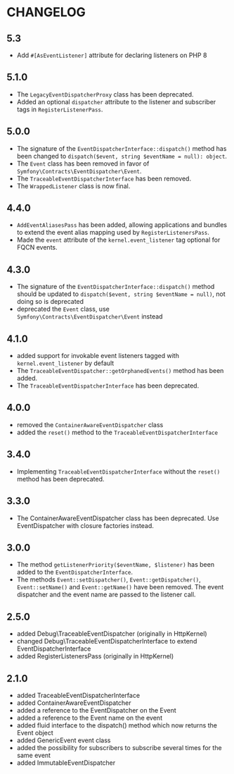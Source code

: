 CHANGELOG
=========

5.3
---

* Add `#[AsEventListener]` attribute for declaring listeners on PHP 8

5.1.0
-----

* The `LegacyEventDispatcherProxy` class has been deprecated.
* Added an optional `dispatcher` attribute to the listener and subscriber tags in `RegisterListenerPass`.

5.0.0
-----

* The signature of the `EventDispatcherInterface::dispatch()` method has been changed
  to `dispatch($event, string $eventName = null): object`.
* The `Event` class has been removed in favor of `Symfony\Contracts\EventDispatcher\Event`.
* The `TraceableEventDispatcherInterface` has been removed.
* The `WrappedListener` class is now final.

4.4.0
-----

* `AddEventAliasesPass` has been added, allowing applications and bundles to extend the event alias mapping used
  by `RegisterListenersPass`.
* Made the `event` attribute of the `kernel.event_listener` tag optional for FQCN events.

4.3.0
-----

* The signature of the `EventDispatcherInterface::dispatch()` method should be updated
  to `dispatch($event, string $eventName = null)`, not doing so is deprecated
* deprecated the `Event` class, use `Symfony\Contracts\EventDispatcher\Event` instead

4.1.0
-----

* added support for invokable event listeners tagged with `kernel.event_listener` by default
* The `TraceableEventDispatcher::getOrphanedEvents()` method has been added.
* The `TraceableEventDispatcherInterface` has been deprecated.

4.0.0
-----

* removed the `ContainerAwareEventDispatcher` class
* added the `reset()` method to the `TraceableEventDispatcherInterface`

3.4.0
-----

* Implementing `TraceableEventDispatcherInterface` without the `reset()` method has been deprecated.

3.3.0
-----

* The ContainerAwareEventDispatcher class has been deprecated. Use EventDispatcher with closure factories instead.

3.0.0
-----

* The method `getListenerPriority($eventName, $listener)` has been added to the
  `EventDispatcherInterface`.
* The methods `Event::setDispatcher()`, `Event::getDispatcher()`, `Event::setName()`
  and `Event::getName()` have been removed.
  The event dispatcher and the event name are passed to the listener call.

2.5.0
-----

* added Debug\TraceableEventDispatcher (originally in HttpKernel)
* changed Debug\TraceableEventDispatcherInterface to extend EventDispatcherInterface
* added RegisterListenersPass (originally in HttpKernel)

2.1.0
-----

* added TraceableEventDispatcherInterface
* added ContainerAwareEventDispatcher
* added a reference to the EventDispatcher on the Event
* added a reference to the Event name on the event
* added fluid interface to the dispatch() method which now returns the Event
  object
* added GenericEvent event class
* added the possibility for subscribers to subscribe several times for the
  same event
* added ImmutableEventDispatcher
